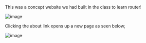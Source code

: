 This was a concept website we had built in the class to learn router!

![image](https://github.com/user-attachments/assets/6321a025-f2d4-4eff-96dc-285755028e92)

Clicking the about link opens up a new page as seen below; 

![image](https://github.com/user-attachments/assets/618179ce-b38c-4fae-8780-262da086b3b1)

